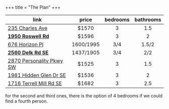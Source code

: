 +++
title = "The Plan"
+++

|link|price|bedrooms|bathrooms|
|-|:-:|:-:|:-:|
|[235 Charles Ave](https://www.zillow.com/homedetails/235-Charles-Ave-Marietta-GA-30067/14283090_zpid/)|$1570|3|1.5|
|[**1950 Roswell Rd**](https://www.zillow.com/apartments/marietta-ga/the-falls-at-sope-creek-apartments/5Xhtd4/)|$1596|3|2|
|[676 Horizon Pl](https://www.zillow.com/apartments/marietta-ga/the-ridge/5XhtTy/)|$1600/$1995|3/4|1.5/2|
|[**2560 Delk Rd SE**](https://www.zillow.com/apartments/marietta-ga/stratford-ridge/5Xhtyx/)|$1437/$1905|3/4|2/2|
|[2870 Personality Pkwy SW](https://www.zillow.com/apartments/marietta-ga/the-orchard/Ck45KS/)|$1525|3|1.5|
|[1981 Hidden Glen Dr SE](https://www.zillow.com/apartments/marietta-ga/the-cumberland/5XhtZB/)|$1536|3|2|
|[1716 Terrell Mill Rd SE](https://www.zillow.com/apartments/marietta-ga/the-hills-at-east-cobb/5Xhttn/)|$1682|3|2.5|



for the second and third ones, there is the option of 4 bedrooms if we could find a fourth person. 

